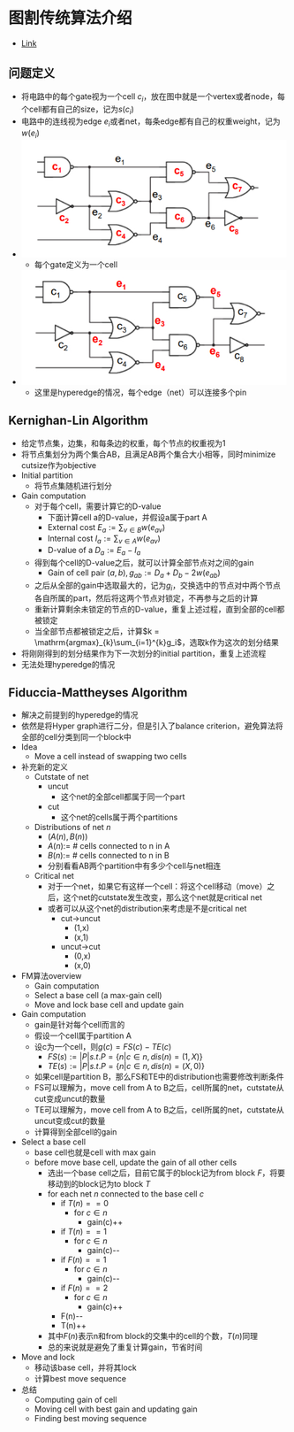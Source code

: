 # 图割传统算法介绍
- [Link](https://eecs.wsu.edu/~daehyun/teaching/2015_EE582/ppt/02-partitioning.pdf)

## 问题定义
- 将电路中的每个gate视为一个cell $c_i$，放在图中就是一个vertex或者node，每个cell都有自己的size，记为$s(c_i)$
- 电路中的连线视为edge $e_i$或者net，每条edge都有自己的权重weight，记为$w(e_i)$
- ![](fig/传统算法/cell.jpg)
  - 每个gate定义为一个cell
- ![](fig/传统算法/net.jpg)
  - 这里是hyperedge的情况，每个edge（net）可以连接多个pin

## Kernighan-Lin Algorithm
- 给定节点集，边集，和每条边的权重，每个节点的权重视为1
- 将节点集划分为两个集合AB，且满足AB两个集合大小相等，同时minimize cutsize作为objective
- Initial partition
  - 将节点集随机进行划分
- Gain computation
  - 对于每个cell，需要计算它的D-value
    - 下面计算cell a的D-value，并假设a属于part A
    - External cost $E_a := \sum_{v \in B}w(e_{av})$
    - Internal cost $I_a := \sum_{v \in A}w(e_{av})$
    - D-value of a $D_a := E_a - I_a$
  - 得到每个cell的D-value之后，就可以计算全部节点对之间的gain
    - Gain of cell pair $(a,b), g_{ab} := D_a + D_b - 2w(e_{ab})$
  - 之后从全部的gain中选取最大的，记为$g_i$，交换选中的节点对中两个节点各自所属的part，然后将这两个节点对锁定，不再参与之后的计算
  - 重新计算剩余未锁定的节点的D-value，重复上述过程，直到全部的cell都被锁定
  - 当全部节点都被锁定之后，计算$k = \mathrm{argmax}_{k}\sum_{i=1}^{k}g_i$，选取k作为这次的划分结果
- 将刚刚得到的划分结果作为下一次划分的initial partition，重复上述流程
- 无法处理hyperedge的情况


## Fiduccia-Mattheyses Algorithm
- 解决之前提到的hyperedge的情况
- 依然是将Hyper graph进行二分，但是引入了balance criterion，避免算法将全部的cell分类到同一个block中
- Idea
  - Move a cell instead of swapping two cells
- 补充新的定义
  - Cutstate of net
    - uncut
      - 这个net的全部cell都属于同一个part
    - cut
      - 这个net的cells属于两个partitions
  - Distributions of net $n$
    - $(A(n), B(n))$
    - $A(n) :=$ # cells connected to n in A
    - $B(n) :=$ # cells connected to n in B
    - 分别看看AB两个partition中有多少个cell与net相连
  - Critical net
    - 对于一个net，如果它有这样一个cell：将这个cell移动（move）之后，这个net的cutstate发生改变，那么这个net就是critical net
    - 或者可以从这个net的distribution来考虑是不是critical net
      - cut->uncut
        - (1,x)
        - (x,1)
      - uncut->cut
        - (0,x)
        - (x,0)
- FM算法overview
  - Gain computation
  - Select a base cell (a max-gain cell)
  - Move and lock base cell and update gain
- Gain computation
  - gain是针对每个cell而言的
  - 假设一个cell属于partition A
  - 设c为一个cell，则$g(c) = FS(c) - TE(c)$
    - $FS(s) := \vert P \vert s.t. P = \{ n | c \in n, dis(n) = (1,X) \}$
    - $TE(s) := \vert P \vert s.t. P = \{ n | c \in n, dis(n) = (X,0) \}$
  - 如果cell是partition B，那么FS和TE中的distribution也需要修改判断条件
  - FS可以理解为，move cell from A to B之后，cell所属的net，cutstate从cut变成uncut的数量
  - TE可以理解为，move cell from A to B之后，cell所属的net，cutstate从uncut变成cut的数量
  - 计算得到全部cell的gain
- Select a base cell
  - base cell也就是cell with max gain
  - before move base cell, update the gain of all other cells
    - 选出一个base cell之后，目前它属于的block记为from block $F$，将要移动到的block记为to block $T$
    - for each net $n$ connected to the base cell $c$
      - if $T(n) == 0$
        - for $c \in n$
          - gain(c)++
      - if $T(n) == 1$
        - for $c \in n$
          - gain(c)--
      - if $F(n) == 1$
        - for $c \in n$
          - gain(c)--
      - if $F(n) == 2$
        - for $c \in n$
          - gain(c)++
      - F(n)--
      - T(n)++
    - 其中$F(n)$表示n和from block的交集中的cell的个数，$T(n)$同理
    - 总的来说就是避免了重复计算gain，节省时间
- Move and lock
  - 移动该base cell，并将其lock
  - 计算best move sequence
- 总结
  - Computing gain of cell
  - Moving cell with best gain and updating gain
  - Finding best moving sequence